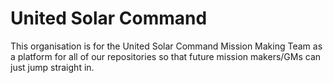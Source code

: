 # United Solar Command
This organisation is for the United Solar Command Mission Making Team as a platform for all of our repositories so that future mission makers/GMs can just jump straight in.
